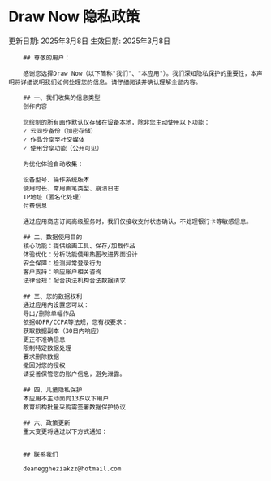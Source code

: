
        

# Draw Now 隐私政策


更新日期: 2025年3月8日
生效日期: 2025年3月8日

        ## 尊敬的用户：
        
        感谢您选择Draw Now（以下简称"我们"、"本应用"）。我们深知隐私保护的重要性，本声明将详细说明我们如何处理您的信息。请仔细阅读并确认理解全部内容。
        
        ## 一、我们收集的信息类型
        创作内容
        
        您绘制的所有画作默认仅存储在设备本地，除非您主动使用以下功能：
        ✓ 云同步备份（加密存储）
        ✓ 作品分享至社交媒体
        ✓ 使用分享功能（公开可见）
        
        为优化体验自动收集：
        
        设备型号、操作系统版本
        使用时长、常用画笔类型、崩溃日志
        IP地址（匿名化处理）
        付费信息
        
        通过应用商店订阅高级服务时，我们仅接收支付状态确认，不处理银行卡等敏感信息。
        
        ## 二、数据使用目的
        核心功能：提供绘画工具、保存/加载作品
        体验优化：分析功能使用热图改进界面设计
        安全保障：检测异常登录行为
        客户支持：响应账户相关咨询
        法律合规：配合执法机构合法数据请求
       
        ## 三、您的数据权利
        通过应用内设置您可以：
        导出/删除单幅作品
        依据GDPR/CCPA等法规，您有权要求：
        获取数据副本（30日内响应）
        更正不准确信息
        限制特定数据处理
        要求删除数据
        撤回对您的授权
        请妥善保管您的账户信息，避免泄露。

        ## 四、儿童隐私保护
        本应用不主动面向13岁以下用户
        教育机构批量采购需签署数据保护协议
    
        ## 六、政策更新
        重大变更将通过以下方式通知：
        

        ## 联系我们
        
        deaneggheziakzz@hotmail.com